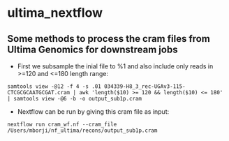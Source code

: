 # ultima_nextflow

## Some methods to process the cram files from Ultima Genomics for downstream jobs

- First we subsample the inial file to %1 and also include only reads in >=120 and <=180 length range:

```
samtools view -@12 -f 4 -s .01 034339-H8_3_rec-UGAv3-115-CTCGCGCAATGCGAT.cram | awk 'length($10) >= 120 && length($10) <= 180' | samtools view -@6 -b -o output_sub1p.cram
```
- Nextflow can be run by giving this cram file as input:

```
nextflow run cram_wf.nf --cram_file /Users/mborji/nf_ultima/recons/output_sub1p.cram
```
